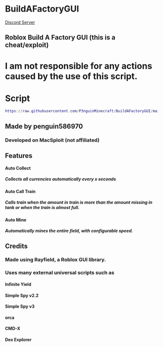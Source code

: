 # BuildAFactoryGUI
[Discord Server](https://discord.gg/GhkXV3K5pq)
## Roblox Build A Factory GUI (this is a cheat/exploit)

# I am not responsible for any actions caused by the use of this script.


# Script
```lua
https://raw.githubusercontent.com/P3nguinMinecraft/BuildAFactoryGUI/main/buildafactorygui.lua"))()
```

## Made by penguin586970
### Developed on MacSploit (not affiliated)

## Features
#### Auto Collect
##### Collects all currencies automatically every x seconds

#### Auto Call Train
##### Calls train when the amount in train is more than the amount missing in tank or when the train is almost full. 

#### Auto Mine
##### Automatically mines the entire field, with configurable speed.

## Credits
### Made using Rayfield, a Roblox GUI library.
### Uses many external universal scripts such as
#### Infinite Yield
#### Simple Spy v2.2
#### Simple Spy v3
#### orca
#### CMD-X
#### Dex Explorer
